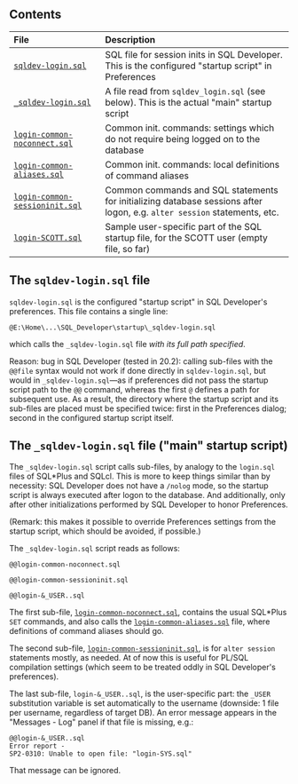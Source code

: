 ## Contents

| File | Description |
|:-----|:------------|
| [`sqldev-login.sql`](sqldev-login.sql)  | SQL file for session inits in SQL Developer. This is the configured "startup script" in Preferences |
| [`_sqldev-login.sql`](_sqldev-login.sql)  | A file read from `sqldev_login.sql` (see below). This is the actual "main" startup script |
| [`login-common-noconnect.sql`](login-common-noconnect.sql) | Common init. commands: settings which do not require being logged on to the database |
| [`login-common-aliases.sql`](login-common-aliases.sql) | Common init. commands: local definitions of command aliases |
| [`login-common-sessioninit.sql`](login-common-sessioninit.sql) | Common commands and SQL statements for initializing database sessions after logon, e.g. `alter session` statements, etc. |
| [`login-SCOTT.sql`](login-SCOTT.sql) | Sample user-specific part of the SQL startup file, for the SCOTT user (empty file, so far) |

## The `sqldev-login.sql` file

`sqldev-login.sql` is the configured "startup script" in SQL Developer's preferences.
This file contains a single line:
```
@E:\Home\...\SQL_Developer\startup\_sqldev-login.sql
```
which calls the `_sqldev-login.sql` file _with its full path specified_.

Reason: bug in SQL Developer (tested in 20.2): calling sub-files with the `@@file` syntax
would not work if done directly in `sqldev-login.sql`, but would in `_sqldev-login.sql`—as
if preferences did not pass the startup script path to the `@@` command, whereas the first
`@` defines a path for subsequent use. As a result, the directory where the startup 
script and its sub-files are placed must be specified twice: first in the Preferences 
dialog; second in the configured startup script itself.

## The `_sqldev-login.sql` file ("main" startup script)

The `_sqldev-login.sql` script calls sub-files, by analogy to the `login.sql` files of 
SQL\*Plus and SQLcl. This is more to keep things similar than by necessity: SQL Developer
does not have a `/nolog` mode, so the startup script is always executed after logon to
the database. And additionally, only after other initializations performed by SQL Developer
to honor Preferences.

(Remark: this makes it possible to override Preferences settings from the startup
script, which should be avoided, if possible.) 

The `_sqldev-login.sql` script reads as follows:
```
@@login-common-noconnect.sql

@@login-common-sessioninit.sql

@@login-&_USER..sql
```
The first sub-file, [`login-common-noconnect.sql`](login-common-noconnect.sql), contains
the usual SQL\*Plus `SET` commands, and also calls the 
[`login-common-aliases.sql`](login-common-aliases.sql) file, where definitions
of command aliases should go.

The second sub-file, [`login-common-sessioninit.sql`](login-common-sessioninit.sql), is
for `alter session` statements mostly, as needed. At of now this is useful for PL/SQL
compilation settings (which seem to be treated oddly in SQL Developer's preferences).

The last sub-file, `login-&_USER..sql`, is the user-specific part: the `_USER` substitution
variable is set automatically to the username (downside: 1 file per username, regardless
of target DB). An error message appears in the "Messages - Log" panel if that file is
missing, e.g.:
```
@@login-&_USER..sql
Error report -
SP2-0310: Unable to open file: "login-SYS.sql"
```
That message can be ignored.

